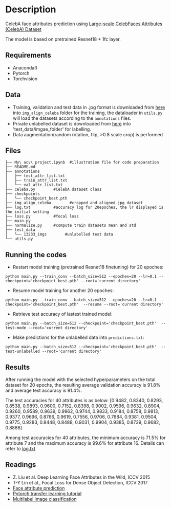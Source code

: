 # Description
CelebA face attributes prediction using [Large-scale CelebFaces Attributes (CelebA) Dataset](http://mmlab.ie.cuhk.edu.hk/projects/CelebA.html)

The model is based on pretrained Resnet18 + 1fc layer.

## Requirements
* Anaconda3
* Pytorch
* Torchvision

## Data
* Training, validation and test data in .jpg format is downloaded from [here](https://drive.google.com/drive/folders/0B7EVK8r0v71peklHb0pGdDl6R28?usp=sharing) into `img_align_celeba` folder for the training, the dataloader in `utils.py` will load the datasets according to the `annotations` files. 
* Private unlabelled dataset is downloaded from [here](https://drive.google.com/file/d/1VF7BkaII4eBZe98v9UNUj_1a2iWGU1kZ/view?usp=drivesdk) into 'test_data/imgae_folder' for labelling.
* Data augmentation(random rotation, flip, >0.8 scale crop) is performed

## Files
```
├── My\ acv\ project.ipynb  #illustration file for code preparation
├── README.md
├── annotations
│   ├── test_attr_list.txt
│   ├── train_attr_list.txt
│   └── val_attr_list.txt
├── celeba.py        #CelebA dataset class
├── checkpoints
│   └── checkpoint_best.pth
├── img_align_celeba        #cropped and aligned jpg dataset
├── log.txt          #accuracy log for 20epoches, the lr displayed is the initial setting
├── loss.py          #focal loss
├── main.py
├── normalize.py     #compute train datasets mean and std
├── test_data
│   └── 13233_imgs        #unlabelled test data
└── utils.py 
```

## Running the codes
* Restart model training (pretrained Resnet18 finetuning) for 20 epoches:
```
python main.py --train_conv --batch_size=512 --epoches=20 --lr=0.1 --checkpoint='checkpoint_best.pth' --root='current directory'
```
* Resume model training for another 20 epoches:
```
python main.py --train_conv --batch_size=512 --epoches=20 --lr=0.1 --checkpoint='checkpoint_best.pth'  --resume --root='current directory'
```
* Retrieve test accuracy of lastest trained model:
```
python main.py --batch_size=512 --checkpoint='checkpoint_best.pth'  --test-mode --root='current directory'
```
* Make predictions for the unlabelled data into `predictions.txt`:
```
python main.py --batch_size=512 --checkpoint='checkpoint_best.pth'  --test-unlabelled --root='current directory'
```

## Results
After running the model with the selected hyperparameters on the total dataset for 20 epochs, the resulting average validation accuracy is 91.8% and average test accuracy is 91.4%. 

The test accuracies for 40 attributes is as below:
       [0.9482, 0.8340, 0.8293, 0.8538, 0.9893, 0.9600, 0.7152, 0.8398, 0.9002, 
        0.9596, 0.9632, 0.8904, 0.9260, 0.9589, 0.9639, 0.9962, 0.9744, 0.9833,
        0.9184, 0.8758, 0.9813, 0.9377, 0.9696, 0.8766, 0.9619, 0.7556, 0.9706,
        0.7684, 0.9381, 0.9504, 0.9775, 0.9283, 0.8448, 0.8488, 0.9031, 0.9904,
        0.9385, 0.8739, 0.9682, 0.8886]

Among test accuracies for 40 attributes, the minimum accuracy is 71.5% for attribute 7 and the maximum accuracy is 99.6% for attribute 16.
Details can refer to [log.txt](https://github.com/BambooPalace/Celeba-attributes-prediction/blob/main/log.txt)

## Readings
-  Z. Liu et al. Deep Learning Face Attributes in the Wild, ICCV 2015
- T-Y Lin et al., Focal Loss for Dense Object Detection, ICCV 2017
- [Face attribute prediction]( https://github.com/d-li14/face-attribute-prediction)
- [Pytorch transfer learning tutorial](https://pytorch.org/tutorials/beginner/transfer_learning_tutorial.html)
- [Multilabel image classification](https://www.learnopencv.com/multi-label-image-classification-with-pytorch-image-tagging/)


